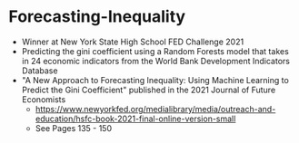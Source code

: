 # Forecasting-Inequality
- Winner at New York State High School FED Challenge 2021
- Predicting the gini coefficient using a Random Forests model that takes in 24 economic indicators from the World Bank Development Indicators Database
- "A New Approach to Forecasting Inequality: Using Machine Learning to Predict the Gini Coefficient" published in the 2021 Journal of Future Economists 
  - https://www.newyorkfed.org/medialibrary/media/outreach-and-education/hsfc-book-2021-final-online-version-small 
  - See Pages 135 - 150
